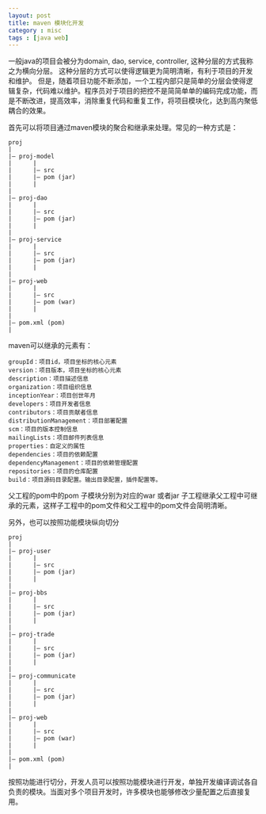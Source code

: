 ```yaml
---
layout: post
title: maven 模块化开发
category : misc
tags : [java web]
---
```


一般java的项目会被分为domain, dao, service, controller, 这种分层的方式我称之为横向分层。
这种分层的方式可以使得逻辑更为简明清晰，有利于项目的开发和维护。
但是，随着项目功能不断添加，一个工程内部只是简单的分层会使得逻辑复杂，代码难以维护。程序员对于项目的把控不是简简单单的编码完成功能，而是不断改进，提高效率，消除重复代码和重复工作，将项目模块化，达到高内聚低耦合的效果。

首先可以将项目通过maven模块的聚合和继承来处理。常见的一种方式是：


	proj
  	|
  	|— proj-model
  	|      |
  	|      |— src
  	|      |— pom (jar)
  	|      |
  	|
  	|— proj-dao
  	|      |
  	|      |— src
  	|      |— pom (jar)
  	|      |
 	|
  	|— proj-service
  	|      |
  	|      |— src
  	|      |— pom (jar)
  	|      |
  	|
  	|— proj-web
  	|      |
  	|      |— src
  	|      |— pom (war)
  	|      |
  	|
  	|— pom.xml (pom)
  	|
 
 maven可以继承的元素有：
 
	groupId：项目id，项目坐标的核心元素
	version：项目版本，项目坐标的核心元素
	description：项目描述信息
	organization：项目组织信息
	inceptionYear：项目创世年月
	developers：项目开发者信息
	contributors：项目贡献者信息
	distributionManagement：项目部署配置
	scm：项目的版本控制信息
	mailingLists：项目邮件列表信息
	properties：自定义的属性
	dependencies：项目的依赖配置
	dependencyManagement：项目的依赖管理配置
	repositories：项目的仓库配置
	build：项目源码目录配置。输出目录配置，插件配置等。

父工程的pom中的<packaging>pom</packaging> 子模块分别为对应的war 或者jar
子工程继承父工程中可继承的元素，这样子工程中的pom文件和父工程中的pom文件会简明清晰。

另外，也可以按照功能模块纵向切分

	proj
  	|
  	|— proj-user
  	|      |
  	|      |— src
  	|      |— pom (jar)
  	|      |
  	|
  	|— proj-bbs
  	|      |
  	|      |— src
  	|      |— pom (jar)
  	|      |
  	|
  	|— proj-trade
  	|      |
  	|      |— src
  	|      |— pom (jar)
  	|      |
  	|
  	|— proj-communicate
  	|      |
  	|      |— src
  	|      |— pom (jar)
  	|      |
  	|
  	|— proj-web
  	|      |
  	|      |— src
  	|      |— pom (war)
  	|      |
  	|
  	|— pom.xml (pom)
  	|
 
 按照功能进行切分，开发人员可以按照功能模块进行开发，单独开发编译调试各自负责的模块。当面对多个项目开发时，许多模块也能够修改少量配置之后直接复用。

